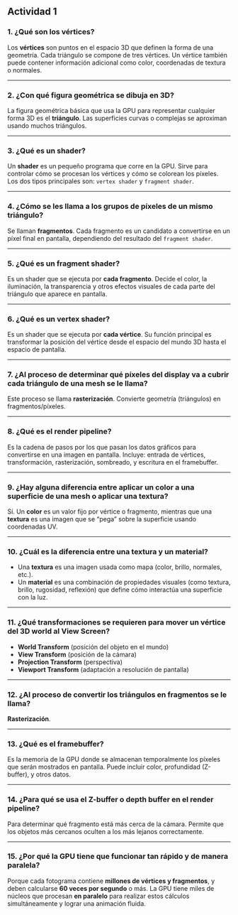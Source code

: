 **Actividad 1**
---
### **1. ¿Qué son los vértices?**

Los **vértices** son puntos en el espacio 3D que definen la forma de una geometría. Cada triángulo se compone de tres vértices. Un vértice también puede contener información adicional como color, coordenadas de textura o normales.

---

### **2. ¿Con qué figura geométrica se dibuja en 3D?**

La figura geométrica básica que usa la GPU para representar cualquier forma 3D es el **triángulo**. Las superficies curvas o complejas se aproximan usando muchos triángulos.

---

### **3. ¿Qué es un shader?**

Un **shader** es un pequeño programa que corre en la GPU. Sirve para controlar cómo se procesan los vértices y cómo se colorean los píxeles. Los dos tipos principales son: `vertex shader` y `fragment shader`.

---

### **4. ¿Cómo se les llama a los grupos de píxeles de un mismo triángulo?**

Se llaman **fragmentos**. Cada fragmento es un candidato a convertirse en un píxel final en pantalla, dependiendo del resultado del `fragment shader`.

---

### **5. ¿Qué es un fragment shader?**

Es un shader que se ejecuta por **cada fragmento**. Decide el color, la iluminación, la transparencia y otros efectos visuales de cada parte del triángulo que aparece en pantalla.

---

### **6. ¿Qué es un vertex shader?**

Es un shader que se ejecuta por **cada vértice**. Su función principal es transformar la posición del vértice desde el espacio del mundo 3D hasta el espacio de pantalla.

---

### **7. ¿Al proceso de determinar qué píxeles del display va a cubrir cada triángulo de una mesh se le llama?**

Este proceso se llama **rasterización**. Convierte geometría (triángulos) en fragmentos/píxeles.

---

### **8. ¿Qué es el render pipeline?**

Es la cadena de pasos por los que pasan los datos gráficos para convertirse en una imagen en pantalla. Incluye: entrada de vértices, transformación, rasterización, sombreado, y escritura en el framebuffer.

---

### **9. ¿Hay alguna diferencia entre aplicar un color a una superficie de una mesh o aplicar una textura?**

Sí. Un **color** es un valor fijo por vértice o fragmento, mientras que una **textura** es una imagen que se “pega” sobre la superficie usando coordenadas UV.

---

### **10. ¿Cuál es la diferencia entre una textura y un material?**

* Una **textura** es una imagen usada como mapa (color, brillo, normales, etc.).
* Un **material** es una combinación de propiedades visuales (como textura, brillo, rugosidad, reflexión) que define cómo interactúa una superficie con la luz.

---

### **11. ¿Qué transformaciones se requieren para mover un vértice del 3D world al View Screen?**

* **World Transform** (posición del objeto en el mundo)
* **View Transform** (posición de la cámara)
* **Projection Transform** (perspectiva)
* **Viewport Transform** (adaptación a resolución de pantalla)

---

### **12. ¿Al proceso de convertir los triángulos en fragmentos se le llama?**

**Rasterización**.

---

### **13. ¿Qué es el framebuffer?**

Es la memoria de la GPU donde se almacenan temporalmente los píxeles que serán mostrados en pantalla. Puede incluir color, profundidad (Z-buffer), y otros datos.

---

### **14. ¿Para qué se usa el Z-buffer o depth buffer en el render pipeline?**

Para determinar qué fragmento está más cerca de la cámara. Permite que los objetos más cercanos oculten a los más lejanos correctamente.

---

### **15. ¿Por qué la GPU tiene que funcionar tan rápido y de manera paralela?**

Porque cada fotograma contiene **millones de vértices y fragmentos**, y deben calcularse **60 veces por segundo** o más. La GPU tiene miles de núcleos que procesan **en paralelo** para realizar estos cálculos simultáneamente y lograr una animación fluida.


